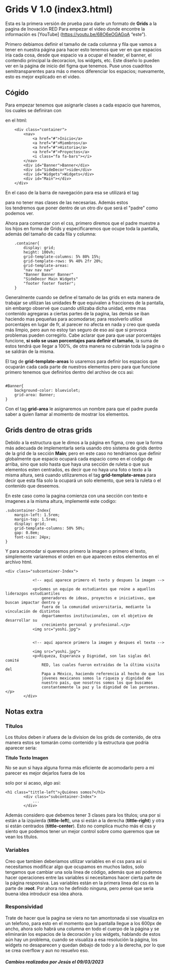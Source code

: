 # Grids V 1.0 (index3.html)

Esta es la primera versión de prueba para darle un formato de **Grids** a la pagina de Inovación RED
Para empezar el video donde encontre la información es [YouTube] (https://youtu.be/68O6eOGAGqA “este”).

Primero debiamos definir el tamaño de cada columna y fila que vamos a tener en nuestra página
para hacer esto tenemos que ver en que espacios iría cada cosa, desde que espacio va a ocupar el header, el banner, el contendio principal
la decoracion, los widgets, etc. Este diseño lo pueden ver en la página de inicio del figma que tenemos. Puse unos 
cuadritos semitransparentes para más o menos diferenciar los espacios; nuevamente, esto es mejor explicado en el video.


## Cógido

Para empezar tenemos que asignarle clases a cada espacio que haremos, los cuales se definiran con **<div>** en el html:

```
    <div class="container">
        <nav>
            <a href="#">Inicio</a>
            <a href="#">Miembros</a>
            <a href="#">Historia</a>
            <a href="#">Proyectos</a>
            <i class="fa fa-bars"></i>
        </nav>
        <div id="Banner">Banner</div>
        <div id="SideDecor">side</div>
        <div id="Widgets">Widgets</div>
        <div id="Main"></div>
    </div>

```

En el caso de la barra de navegación para esa se utilizará el tag **<nav>** para no tener mas clases de las necesarias.
Además estos **<div>** los tendremos que poner dentro de un otro div que será el "padre" como podemos ver. 

Ahora para comenzar con el css, primero diremos que el padre muestre a los hijos en forma de Grids y especificaremos que 
ocupe toda la pantalla, además del tamaño de cada fila y columna:

```
    .container{
        display: grid;
        height: 100vh;
        grid-template-columns: 5% 80% 15%;
        grid-template-rows: 9% 40% 2fr 20%;
        grid-template-areas: 
        "nav nav nav" 
        "Banner Banner Banner"
        "SideDecor Main Widgets"
        "footer footer footer";
    }   

```

Generalmente cuando se define el tamaño de las grids en esta manera de trabajar se utilizan las unidades **fr** que equivalen
a fracciones de la pantalla, sin embargo observé que cuando utilizaba dicha unidad, entre mas contenido agregaras a ciertas partes de la pagina,
las demás se iban haciendo mas pequeñas para acomodarse; para resolverlo utilicé porcentajes en lugar de fr, al parecer no afecta en nada y 
creo que queda más limpio, pero aun no estoy tan seguro de eso así que si provoca problemas pueden corregirlo.
Cabe aclarar que para que usar porcentajes funcione, **si solo se usan porcentajes para definir el tamaño**, la suma de estos
tendrá que llegar a 100%, de otra manera no cubrirán toda la pagina o se saldrán de la misma.



El tag de **grid-template-areas** lo usaremos para definir los espacios que ocuparán cada cada parte de nuestros elementos
pero para que funcione primero tenemos que definirlos dentro del archivo de ccs asi: 

```

#Banner{
    background-color: blueviolet;
    grid-area: Banner;
}

```

Con el tag **grid-area** le asignaremos un nombre para que el padre pueda saber a quien llamar al momento de mostrar los elementos.


## Grids dentro de otras grids

Debido a la estructura que le dimos a la página en figma, creo que la forma más adecuada de implementarla sería usando otro sistema
de grids dentro de la grid de la sección **Main**; pero en este caso no tendriamos que definir globalmente que espacio ocupará cada 
espacio como en el código de arriba, sino que solo hasta que haya una sección de ruleta o que sus elementos esten centrados,
es decir que no haya una foto o texto a la misma altura, será cuando utilizaremos el tag **grid-template-areas** para decir
que esta fila solo la ocupará un solo elemento, que sera la ruleta o el contenido que deseemos. 

En este caso como la pagina comienza con una sección con texto e imagenes a la misma altura, implementé este codigo:

```
.subcontainer-Index{
    margin-left: 1.5rem;
    margin-top: 1.5rem;
    display: grid;
    grid-template-columns: 50% 50%;
    gap: 0.8em;
    font-size: 24px;
}

```
Y para acomodar si queremos primero la imagen o primero el texto, simplemente variaremos el orden en que aparecen estos elementos
en el archivo html.

```
<div class="subcontainer-Index">

            <!-- aquí aparece primero el texto y despues la imagen -->

            <p>Somos un equipo de estudiantes que reúne a aquellos liderazgos estudiantiles
                generadores de ideas, proyectos e iniciativas, que buscan impactar dentro y
                fuera de la comunidad universitaria, mediante la vinculación de distintos
                departamentos institucionales, con el objetivo de desarrollar su
                crecimiento personal y profesional.</p>
            <img src="yoshi.jpg">


            <!-- aquí aparece primero la imagen y despues el texto -->

            <img src="yoshi.jpg">
            <p>Riqueza, Esperanza y Dignidad, son las siglas del comité
                RED, las cuales fueron extraídas de la última visita del
                Papa a México, haciendo referencia al hecho de que los
                jóvenes mexicanos somos la riqueza y dignidad de
                nuestro país, que nosotros somos los que buscamos
                constantemente la paz y la dignidad de las personas.</p>
        </div>

```

## Notas extra

### Títulos

Los titulos deben ir afuera de la division de los grids de contenido, de otra manera estos se tomarán como contenido
y la estructura que podría aparecer seria: 

**Titulo            Texto
Imagen**

No se aun si haya alguna forma más eficiente de acomodarlo pero a mi parecer es mejor dejarlos fuera de los **<div>** 
solo por si acaso, algo asi: 

```
<h1 class="tittle-left">¿Quiénes somos?</h1>
        <div class="subcontainer-Index">
            ...
        </div>

```

Además considero que debemos tener 3 clases para los titulos; una por si están a la izquierda (**tittle-left**), 
una si están a la derecha (**tittle-right**) y otra si están centrados (**tittle-center**).
Esto no complica mucho más el css y siento que podemos tener un mejor control sobre como queremos que se vean los títulos.



### Variables

Creo que tambien deberiamos utilizar variables en el css para asi si necesitamos modificar algo que ocupamos en muchos lados,
solo tengamos que cambiar una sola linea de código, además que asi podemos hacer operaciones entre las variables
si necesitamos hacer cierta parte de la página responsiva. Las variables están en la primera linea del css en la parte de **:root**.
Por ahora no he definido ninguna, pero pensé que sería buena idea introducir esa idea ahora.


### Responsividad

Trate de hacer que la pagina se viera no tan amontonada si sse visualiza en un telefono, para esto en el momento que la 
pantalla llegue a los 600px de ancho, ahora solo habrá una columna en todo el cuerpo de la página y se eliminarán los espacios
de la decoración y los widgets, hablando de estos aún hay un problema, cuando se visualiza a esa resolución la página, 
los widgets no desaparecen y quedan debajo de todo y a la derecha, por lo que se crea overflow y aun no resuelvo eso.



##### Cambios realizados por Jesús el 09/03/2023